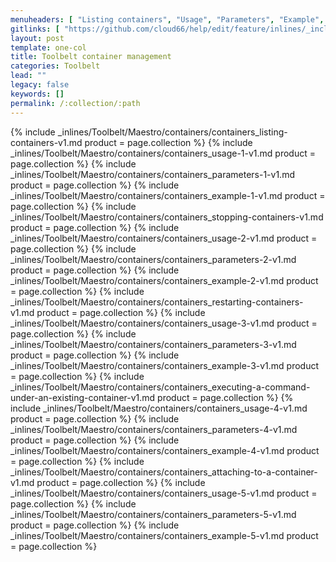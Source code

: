 ```yaml
---
menuheaders: [ "Listing containers", "Usage", "Parameters", "Example", "Stopping containers", "Usage", "Parameters", "Example", "Restarting containers", "Usage", "Parameters", "Example", "Executing a command under an existing container", "Usage", "Parameters", "Example", "Attaching to a container", "Usage", "Parameters", "Example" ]
gitlinks: [ "https://github.com/cloud66/help/edit/feature/inlines/_includes/_inlines/Toolbelt/Maestro/containers/containers_listing-containers-v1.md", "https://github.com/cloud66/help/edit/feature/inlines/_includes/_inlines/Toolbelt/Maestro/containers/containers_usage-1-v1.md", "https://github.com/cloud66/help/edit/feature/inlines/_includes/_inlines/Toolbelt/Maestro/containers/containers_parameters-1-v1.md", "https://github.com/cloud66/help/edit/feature/inlines/_includes/_inlines/Toolbelt/Maestro/containers/containers_example-1-v1.md", "https://github.com/cloud66/help/edit/feature/inlines/_includes/_inlines/Toolbelt/Maestro/containers/containers_stopping-containers-v1.md", "https://github.com/cloud66/help/edit/feature/inlines/_includes/_inlines/Toolbelt/Maestro/containers/containers_usage-2-v1.md", "https://github.com/cloud66/help/edit/feature/inlines/_includes/_inlines/Toolbelt/Maestro/containers/containers_parameters-2-v1.md", "https://github.com/cloud66/help/edit/feature/inlines/_includes/_inlines/Toolbelt/Maestro/containers/containers_example-2-v1.md", "https://github.com/cloud66/help/edit/feature/inlines/_includes/_inlines/Toolbelt/Maestro/containers/containers_restarting-containers-v1.md", "https://github.com/cloud66/help/edit/feature/inlines/_includes/_inlines/Toolbelt/Maestro/containers/containers_usage-3-v1.md", "https://github.com/cloud66/help/edit/feature/inlines/_includes/_inlines/Toolbelt/Maestro/containers/containers_parameters-3-v1.md", "https://github.com/cloud66/help/edit/feature/inlines/_includes/_inlines/Toolbelt/Maestro/containers/containers_example-3-v1.md", "https://github.com/cloud66/help/edit/feature/inlines/_includes/_inlines/Toolbelt/Maestro/containers/containers_executing-a-command-under-an-existing-container-v1.md", "https://github.com/cloud66/help/edit/feature/inlines/_includes/_inlines/Toolbelt/Maestro/containers/containers_usage-4-v1.md", "https://github.com/cloud66/help/edit/feature/inlines/_includes/_inlines/Toolbelt/Maestro/containers/containers_parameters-4-v1.md", "https://github.com/cloud66/help/edit/feature/inlines/_includes/_inlines/Toolbelt/Maestro/containers/containers_example-4-v1.md", "https://github.com/cloud66/help/edit/feature/inlines/_includes/_inlines/Toolbelt/Maestro/containers/containers_attaching-to-a-container-v1.md", "https://github.com/cloud66/help/edit/feature/inlines/_includes/_inlines/Toolbelt/Maestro/containers/containers_usage-5-v1.md", "https://github.com/cloud66/help/edit/feature/inlines/_includes/_inlines/Toolbelt/Maestro/containers/containers_parameters-5-v1.md", "https://github.com/cloud66/help/edit/feature/inlines/_includes/_inlines/Toolbelt/Maestro/containers/containers_example-5-v1.md" ]
layout: post
template: one-col
title: Toolbelt container management
categories: Toolbelt
lead: ""
legacy: false
keywords: []
permalink: /:collection/:path
---
```




{% include _inlines/Toolbelt/Maestro/containers/containers_listing-containers-v1.md  product = page.collection %}
{% include _inlines/Toolbelt/Maestro/containers/containers_usage-1-v1.md  product = page.collection %}
{% include _inlines/Toolbelt/Maestro/containers/containers_parameters-1-v1.md  product = page.collection %}
{% include _inlines/Toolbelt/Maestro/containers/containers_example-1-v1.md  product = page.collection %}
{% include _inlines/Toolbelt/Maestro/containers/containers_stopping-containers-v1.md  product = page.collection %}
{% include _inlines/Toolbelt/Maestro/containers/containers_usage-2-v1.md  product = page.collection %}
{% include _inlines/Toolbelt/Maestro/containers/containers_parameters-2-v1.md  product = page.collection %}
{% include _inlines/Toolbelt/Maestro/containers/containers_example-2-v1.md  product = page.collection %}
{% include _inlines/Toolbelt/Maestro/containers/containers_restarting-containers-v1.md  product = page.collection %}
{% include _inlines/Toolbelt/Maestro/containers/containers_usage-3-v1.md  product = page.collection %}
{% include _inlines/Toolbelt/Maestro/containers/containers_parameters-3-v1.md  product = page.collection %}
{% include _inlines/Toolbelt/Maestro/containers/containers_example-3-v1.md  product = page.collection %}
{% include _inlines/Toolbelt/Maestro/containers/containers_executing-a-command-under-an-existing-container-v1.md  product = page.collection %}
{% include _inlines/Toolbelt/Maestro/containers/containers_usage-4-v1.md  product = page.collection %}
{% include _inlines/Toolbelt/Maestro/containers/containers_parameters-4-v1.md  product = page.collection %}
{% include _inlines/Toolbelt/Maestro/containers/containers_example-4-v1.md  product = page.collection %}
{% include _inlines/Toolbelt/Maestro/containers/containers_attaching-to-a-container-v1.md  product = page.collection %}
{% include _inlines/Toolbelt/Maestro/containers/containers_usage-5-v1.md  product = page.collection %}
{% include _inlines/Toolbelt/Maestro/containers/containers_parameters-5-v1.md  product = page.collection %}
{% include _inlines/Toolbelt/Maestro/containers/containers_example-5-v1.md  product = page.collection %}
